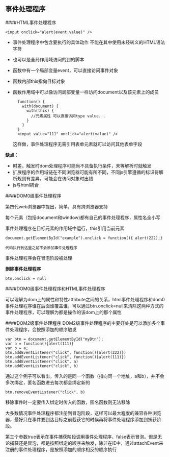 ## 事件处理程序

####HTML事件处理程序

	<input onclick="alert(event.value)" />
	
* 事件处理程序中包含要执行的具体动作 不能在其中使用未经转义的HTML语法字符
* 也可以是全局作用域访问的到的脚本
* 函数中有一个局部变量event，可以直接访问事件对象
* 函数内部this指向目标对象
* 函数作用域中可以像访问局部变量一样访问document以及该元素上的成员

		function() {
		  with(document) {
		    with(this) {
		      //元素属性 可以直接访问type value...
		    }
		  }
		}
		<input value="111" onclick="alert(value)" />
	这样做，事件处理程序无需引用表单元素就可以访问其他表单字段
	
**缺点：**

* 时差，触发时dom处理程序可能尚不具备执行条件，未等解析时就触发
* 扩展程序的作用域链在不同浏览器可能有所不同，不同js引擎遵循的标识符解析规则有差异，可能会在访问对象时出错
* js与html耦合

####DOM0级事件处理程序

第四代web浏览器中提出，简单，具有跨浏览器支持

每个元素（包括document和window)都有自己的事件处理程序，属性名全小写

事件处理程序在目标元素的作用域中运行，this引用当前元素

	document.getElementById("example").onclick = function(){ alert(222);}
	
	代码执行到这里之前不会添加事件处理程序
	
事件处理程序会在冒泡阶段被处理

**删除事件处理程序**

	btn.onclick = null

####DOM0级事件处理程序和HTML事件处理程序

可以理解为dom上的属性和特性attribute之间的关系，html事件处理程序和dom0事件处理程序谁在后面谁覆盖谁，可以通过btn.onclick=null来清除这两种方式的事件处理程序，可以理解为都是操作的该dom上的那个属性

####DOM2级事件处理程序
DOM2级事件处理程序的主要好处是可以添加多个事件处理程序，会按照添加的顺序触发

	var btn = document.getElementById("myBtn");
	var a = function(){alert(111)}
	var b = a;
	btn.addEventListener("click", function(){alert(222)})
	btn.addEventListener("click", function(){alert(111)})
	btn.addEventListener("click", a)
	btn.addEventListener("click", b)

通过这个例子可以看出，传入的是同一个函数（指向同一个地址，a和b），并不会多次绑定，匿名函数进去每次都会绑定新的

	btn.removeEventListener("click", b)
	
移除事件时一定要传入绑定时传入的函数，匿名函数则无法移除

大多数情况事件处理程序都注册到冒泡阶段，这样可以最大程度的兼容各种浏览器，最好只在事件要到达目标之前截获它的时候再将事件处理程序添加到捕获阶段。

第三个参数true表示在事件捕获阶段调用事件处理程序，false表示冒泡。但是无论捕获还是冒泡，都是按照绑定的顺序来触发，除非在IE中，通过attachEvent来注册的事件处理程序，是按照添加的顺序相反的顺序执行